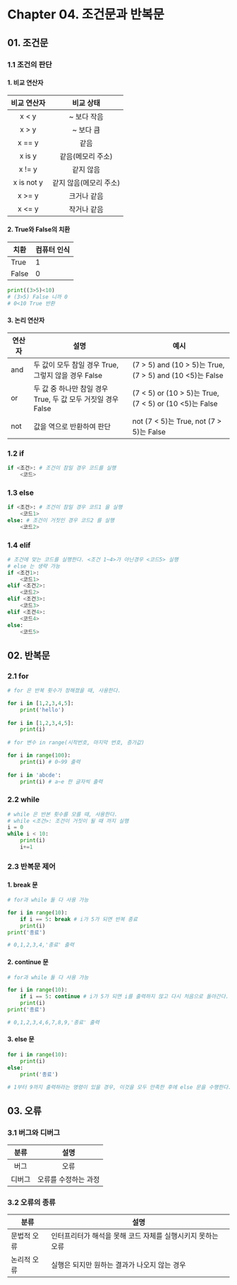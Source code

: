 # Chapter 04. 조건문과 반복문



## 01. 조건문



### 1.1 조건의 판단



#### 1. 비교 연산자

| 비교 연산자 |       비교 상태        |
| :---------: | :--------------------: |
|    x < y    |      ~ 보다 작음       |
|    x > y    |       ~ 보다 큼        |
|   x == y    |          같음          |
|   x is y    |   같음(메모리 주소)    |
|   x != y    |       같지 않음        |
| x is not y  | 같지 않음(메모리 주소) |
|   x >= y    |      크거나 같음       |
|   x <= y    |      작거나 같음       |



#### 2. True와 False의 치환

| 치환  | 컴퓨터 인식 |
| ----- | ----------- |
| True  | 1           |
| False | 0           |



```python
print((3>5)<10)
# (3>5) False 니까 0 
# 0<10 True 반환
```



#### 3. 논리 연산자

| 연산자 | 설명                                                         | 예시                                                     |
| ------ | ------------------------------------------------------------ | -------------------------------------------------------- |
| and    | 두 값이 모두 참일 경우 True, 그렇지 않을 경우 False          | (7 > 5) and (10 > 5)는 True, (7 > 5) and (10 <5)는 False |
| or     | 두 값 중 하나만 참일 경우 True, 두 값 모두 거짓일 경우 False | (7 < 5) or (10 > 5)는 True, (7 < 5) or (10 <5)는 False   |
| not    | 값을 역으로 반환하여 판단                                    | not (7 < 5)는 True, not (7 > 5)는 False                  |



### 1.2 if

```python
if <조건>: # 조건이 참일 경우 코드를 실행
    <코드>
```



### 1.3 else

```python
if <조건>: # 조건이 참일 경우 코드1 을 실행
    <코드1>
else: # 조건이 거짓인 경우 코드2 를 실행
    <코드2>
```



### 1.4 elif

```python
# 조건에 맞는 코드를 실행한다. <조건 1~4>가 아닌경우 <코드5> 실행
# else 는 생략 가능
if <조건1>: 
	<코드1>
elif <조건2>:
	<코드2>
elif <조건3>:
    <코드3>
elif <조건4>:
    <코드4>
else:
    <코드5>
```





## 02. 반복문



### 2.1 for

```python
# for 은 반복 횟수가 정해졌을 때, 사용한다.

for i in [1,2,3,4,5]:
    print('hello')
    
for i in [1,2,3,4,5]:
    print(i)
    
# for 변수 in range(시작번호, 마지막 번호, 증가값)

for i in range(100):
    print(i) # 0~99 출력
    
for i in 'abcde':
    print(i) # a~e 한 글자씩 출력
```



### 2.2 while

```python
# while 은 반본 횟수를 모를 때, 사용한다.
# while <조건>: 조건이 거짓이 될 때 까지 실행
i = 0
while i < 10:
    print(i)
    i+=1
```



### 2.3 반복문 제어



#### 1. break 문

```python
# for과 while 둘 다 사용 가능

for i in range(10):
    if i == 5: break # i가 5가 되면 반복 종료
    print(i)    
print('종료')    

# 0,1,2,3,4,'종료' 출력
```



#### 2. continue 문

```python
# for과 while 둘 다 사용 가능

for i in range(10):
    if i == 5: continue # i가 5가 되면 i를 출력하지 않고 다시 처음으로 돌아간다.
    print(i)    
print('종료') 

# 0,1,2,3,4,6,7,8,9,'종료' 출력
```



#### 3. else 문

```python
for i in range(10):
    print(i)
else:
    print('종료')

# 1부터 9까지 출력하라는 명령이 있을 경우, 이것을 모두 만족한 후에 else 문을 수행한다. 사실 else 문을 쓰지 않아도 해당 반복문이 모두 수행되면 반복문을 빠져나와 다음 코드를 수행하므로 필요 없어 보이는 구문이기는 하나 break 등으로 코드가 종료된 경우 else문이 수행되지 않으므로, 해당 반복문이 중간에 종료없이 완변히 수행되었는지를 명시적으로 확인하기 위해 필요한 코드라고 보면 된다.
```









## 03. 오류



### 3.1 버그와 디버그

|  분류  |         설명         |
| :----: | :------------------: |
|  버그  |         오류         |
| 디버그 | 오류를 수정하는 과정 |



### 3.2 오류의 종류

| 분류        | 설명                                                        |
| ----------- | ----------------------------------------------------------- |
| 문법적 오류 | 인터프리터가 해석을 못해 코드 자체를 실행시키지 못하는 오류 |
| 논리적 오류 | 실행은 되지만 원하는 결과가 나오지 않는 경우                |



